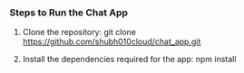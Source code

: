 ### Steps to Run the Chat App

1. Clone the repository:
git clone https://github.com/shubh010cloud/chat_app.git

2. Install the dependencies required for the app:
npm install

